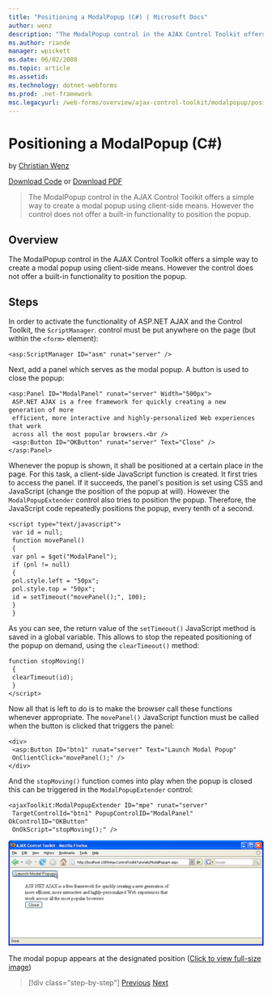 ```yaml
---
title: "Positioning a ModalPopup (C#) | Microsoft Docs"
author: wenz
description: "The ModalPopup control in the AJAX Control Toolkit offers a simple way to create a modal popup using client-side means. However the control does not offer a..."
ms.author: riande
manager: wpickett
ms.date: 06/02/2008
ms.topic: article
ms.assetid: 
ms.technology: dotnet-webforms
ms.prod: .net-framework
msc.legacyurl: /web-forms/overview/ajax-control-toolkit/modalpopup/positioning-a-modalpopup-cs
---
```

Positioning a ModalPopup (C#)
====================
by [Christian Wenz](https://github.com/wenz)

[Download Code](http://download.microsoft.com/download/2/4/0/24052038-f942-4336-905b-b60ae56f0dd5/ModalPopup4.cs.zip) or [Download PDF](http://download.microsoft.com/download/b/6/a/b6ae89ee-df69-4c87-9bfb-ad1eb2b23373/modalpopup4CS.pdf)

> The ModalPopup control in the AJAX Control Toolkit offers a simple way to create a modal popup using client-side means. However the control does not offer a built-in functionality to position the popup.


## Overview

The ModalPopup control in the AJAX Control Toolkit offers a simple way to create a modal popup using client-side means. However the control does not offer a built-in functionality to position the popup.

## Steps

In order to activate the functionality of ASP.NET AJAX and the Control Toolkit, the `ScriptManager`. control must be put anywhere on the page (but within the `<form>` element):

    <asp:ScriptManager ID="asm" runat="server" />

Next, add a panel which serves as the modal popup. A button is used to close the popup:

    <asp:Panel ID="ModalPanel" runat="server" Width="500px">
     ASP.NET AJAX is a free framework for quickly creating a new generation of more 
     efficient, more interactive and highly-personalized Web experiences that work 
     across all the most popular browsers.<br />
     <asp:Button ID="OKButton" runat="server" Text="Close" />
    </asp:Panel>

Whenever the popup is shown, it shall be positioned at a certain place in the page. For this task, a client-side JavaScript function is created. It first tries to access the panel. If it succeeds, the panel's position is set using CSS and JavaScript (change the position of the popup at will). However the `ModalPopupExtender` control also tries to position the popup. Therefore, the JavaScript code repeatedly positions the popup, every tenth of a second.

    <script type="text/javascript">
     var id = null;
     function movePanel() 
     {
     var pnl = $get("ModalPanel");
     if (pnl != null) 
     {
     pnl.style.left = "50px";
     pnl.style.top = "50px";
     id = setTimeout("movePanel();", 100);
     }
     }

As you can see, the return value of the `setTimeout()` JavaScript method is saved in a global variable. This allows to stop the repeated positioning of the popup on demand, using the `clearTimeout()` method:

    function stopMoving() 
     {
     clearTimeout(id);
     }
    </script>

Now all that is left to do is to make the browser call these functions whenever appropriate. The `movePanel()` JavaScript function must be called when the button is clicked that triggers the panel:

    <div>
     <asp:Button ID="btn1" runat="server" Text="Launch Modal Popup" 
     OnClientClick="movePanel();" />
    </div>

And the `stopMoving()` function comes into play when the popup is closed this can be triggered in the `ModalPopupExtender` control:

    <ajaxToolkit:ModalPopupExtender ID="mpe" runat="server"
     TargetControlId="btn1" PopupControlID="ModalPanel" OkControlID="OKButton"
     OnOkScript="stopMoving();" />


[![The modal popup appears at the designated position](positioning-a-modalpopup-cs/_static/image2.png)](positioning-a-modalpopup-cs/_static/image1.png)

The modal popup appears at the designated position ([Click to view full-size image](positioning-a-modalpopup-cs/_static/image3.png))

>[!div class="step-by-step"] [Previous](handling-postbacks-from-a-modalpopup-cs.md) [Next](launching-a-modal-popup-window-from-server-code-vb.md)